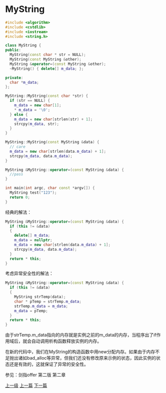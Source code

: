 # MyString

```c++
#include <algorithm>
#include <cstdlib>
#include <iostream>
#include <string.h>

class MyString {
public:
  MyString(const char * str = NULL);
  MyString(const MyString &other);
  MyString &operator=(const MyString &other);
  ~MyString() { delete[] m_data; };

private:
  char *m_data;
};

MyString::MyString(const char *str) {
  if (str == NULL) {
    m_data = new char[1];
    * m_data = '\0';
  } else {
    m_data = new char[strlen(str) + 1];
    strcpy(m_data, str);
  }
}

MyString::MyString(const MyString &data) {
  // care
  m_data = new char[strlen(data.m_data) + 1];
  strcpy(m_data, data.m_data);
}

MyString &MyString::operator=(const MyString &data) {
  //pass
}

int main(int argc, char const *argv[]) {
  MyString test("123");
  return 0;
}
```

经典的解法：

```c++
MyString &MyString::operator=(const MyString &data) {
  if (this != &data)
  {
    delete[] m_data;
    m_data = nullptr;
    m_data = new char[strlen(data.m_data) + 1];
    strcpy(m_data, data.m_data);
  }
  return * this;
}
```

考虑异常安全性的解法：

```c++
MyString &MyString::operator=(const MyString &data) {
  if (this != &data)
  {
    MyString strTemp(data);
    char * pTemp = strTemp.m_data;
    strTemp.m_data = m_data;
    m_data = pTemp;
  }
  return * this;
}
```

由于strTemp.m_data指向的内存就是实例之前的m_data的内存，当程序出了if作用域后，就会自动调用析构函数释放实例的内存。

在新的代码中，我们在MyString的构造函数中用new分配内存。如果由于内存不足抛出诸如bad_alloc等异常，但我们还没有修改原来示例的状态，因此实例的状态还是有效的，这就保证了异常的安全性。

参见：剑指offer 第二版 第二章

[上一级](README.md)
[上一篇](mutable.md)
[下一篇](regex.md)
